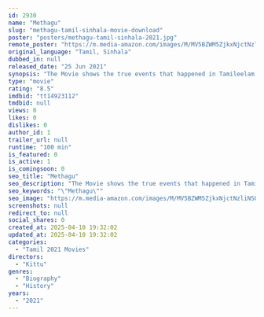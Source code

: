 ```yaml
---
id: 2930
name: "Methagu"
slug: "methagu-tamil-sinhala-movie-download"
poster: "posters/methagu-tamil-sinhala-2021.jpg"
remote_poster: "https://m.media-amazon.com/images/M/MV5BZWM5ZjkxNjctNzliNS00OWNjLTljN2MtMTY3Mzc2YjY5ODFmXkEyXkFqcGdeQXVyMTMzOTk0NTIw._V1_SX300.jpg"
original_language: "Tamil, Sinhala"
dubbed_in: null
released_date: "25 Jun 2021"
synopsis: "The Movie shows the true events that happened in Tamileelam to suppress Tamil ethnicity and it is talking about how and why Tamil leader Prabhakaran emerged in the Tamil freedom struggle in the Indian Ocean Island nation Srilanka."
type: "movie"
rating: "8.5"
imdbid: "tt14923112"
tmdbid: null
views: 0
likes: 0
dislikes: 0
author_id: 1
trailer_url: null
runtime: "100 min"
is_featured: 0
is_active: 1
is_comingsoon: 0
seo_title: "Methagu"
seo_description: "The Movie shows the true events that happened in Tamileelam to suppress Tamil ethnicity and it is talking about how and why Tamil leader Prabhakaran emerged in the Tamil freedom struggle in the Indian Ocean Island nation Srilanka."
seo_keywords: "\"Methagu\""
seo_image: "https://m.media-amazon.com/images/M/MV5BZWM5ZjkxNjctNzliNS00OWNjLTljN2MtMTY3Mzc2YjY5ODFmXkEyXkFqcGdeQXVyMTMzOTk0NTIw._V1_SX300.jpg"
screenshots: null
redirect_to: null
social_shares: 0
created_at: 2025-04-10 19:32:02
updated_at: 2025-04-10 19:32:02
categories:
  - "Tamil 2021 Movies"
directors:
  - "Kittu"
genres:
  - "Biography"
  - "History"
years:
  - "2021"
---
```

